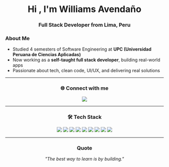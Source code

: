 <h1 align="center">Hi , I'm Williams Avendaño</h1>
<h3 align="center">Full Stack Developer from Lima, Peru</h3>

### About Me
- Studied 4 semesters of Software Engineering at **UPC (Universidad Peruana de Ciencias Aplicadas)**  
- Now working as a **self-taught full stack developer**, building real-world apps  
- Passionate about tech, clean code, UI/UX, and delivering real solutions  

---

<h3 align="center">🌐 Connect with me</h3>

<p align="center">
  <a href="https://www.linkedin.com/in/williamsavendano/" target="_blank">
    <img src="https://img.shields.io/badge/-LinkedIn-0A66C2?style=for-the-badge&logo=linkedin&logoColor=white" />
  </a>
</p>

---

<h3 align="center">🛠️ Tech Stack</h3>

<p align="center">
  <img src="https://img.shields.io/badge/JavaScript-F7DF1E?style=for-the-badge&logo=javascript&logoColor=black" />
  <img src="https://img.shields.io/badge/React-61DAFB?style=for-the-badge&logo=react&logoColor=black" />
  <img src="https://img.shields.io/badge/Redux-764ABC?style=for-the-badge&logo=redux&logoColor=white" />
  <img src="https://img.shields.io/badge/Node.js-339933?style=for-the-badge&logo=node.js&logoColor=white" />
  <img src="https://img.shields.io/badge/Express.js-000000?style=for-the-badge&logo=express&logoColor=white" />
  <img src="https://img.shields.io/badge/MongoDB-47A248?style=for-the-badge&logo=mongodb&logoColor=white" />
  <img src="https://img.shields.io/badge/Stripe-635bff?style=for-the-badge&logo=stripe&logoColor=white" />
  <img src="https://img.shields.io/badge/Figma-F24E1E?style=for-the-badge&logo=figma&logoColor=white" />
  <img src="https://img.shields.io/badge/Vercel-000000?style=for-the-badge&logo=vercel&logoColor=white" />
</p>

---

<h3 align="center">Quote</h3>
<p align="center"><i>"The best way to learn is by building."</i></p>

